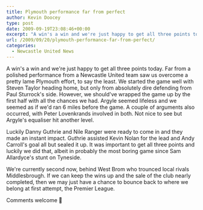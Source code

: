 ```yaml
---
title: Plymouth performance far from perfect
author: Kevin Doocey
type: post
date: 2009-09-19T23:08:46+00:00
excerpt: "A win's a win and we're just happy to get all three points today. Far from a polished performance from a Newcastle United.."
url: /2009/09/20/plymouth-performance-far-from-perfect/
categories:
  - Newcastle United News
---
```


A win's a win and we're just happy to get all three points today. Far from a polished performance from a Newcastle United team saw us overcome a pretty lame Plymouth effort, to say the least. We started the game well with Steven Taylor heading home, but only from absolutely dire defending from Paul Sturrock's side. However, we should've wrapped  the game up by the first half with all the chances we had. Argyle seemed lifeless and we seemed as if we'd ran 6 miles before the game. A couple of arguments also occurred, with Peter Lovenkrands involved in both. Not nice to see but Argyle's equaliser hit another level.

Luckily Danny Guthrie and Nile Ranger were ready to come in and they made an instant impact. Guthrie assisted Kevin Nolan for the lead and Andy Carroll's goal all but sealed it up. It was important to get all three points and luckily we did that, albeit in probably the most boring game since Sam Allardyce's stunt on Tyneside.

We're currently second now, behind West Brom who trounced local rivals Middlesbrough. If we can keep the wins up and the sale of the club nearly completed, then we may just have a chance to bounce back to where we belong at first attempt, the Premier League.

Comments welcome 🙂